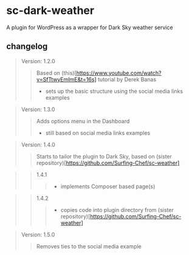 # sc-dark-weather #
A plugin for WordPress as a wrapper for Dark Sky weather service  
## changelog ##
> Version: 1.2.0  
> > Based on (this)[https://www.youtube.com/watch?v=SfTtwyEmImE&t=16s] tutorial by Derek Banas
> > - sets up the basic structure using the social media links examples  

> Version: 1.3.0  
> > Adds options menu in the Dashboard  
> > - still based on social media links examples  

> Version: 1.4.0  
> > Starts to tailor the plugin to Dark Sky, based on (sister repository)[https://github.com/Surfing-Chef/sc-weather]

> > 1.4.1  
> > > - implements Composer based page(s)  

> > 1.4.2  
> > > - copies code into plugin directory from (sister repository)[https://github.com/Surfing-Chef/sc-weather]  

> Version: 1.5.0  
> > Removes ties to the social media example  
